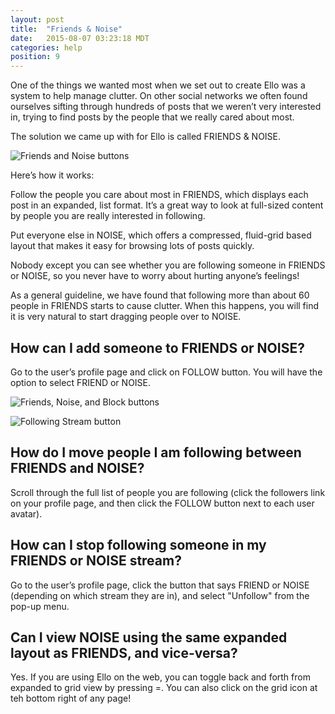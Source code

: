 ```yaml
---
layout: post
title:  "Friends & Noise"
date:   2015-08-07 03:23:18 MDT
categories: help
position: 9
---
```

One of the things we wanted most when we set out to create Ello was a system to help manage clutter. On other social networks we often found ourselves sifting through hundreds of posts that we weren’t very interested in, trying to find posts by the people that we really cared about most.

The solution we came up with for Ello is called FRIENDS & NOISE.

![Friends and Noise buttons](http://i.imgur.com/NYiyv8P.png?1)

Here’s how it works:

Follow the people you care about most in FRIENDS, which displays each post in an expanded, list format. It’s a great way to look at full-sized content by people you are really interested in following.

Put everyone else in NOISE, which offers a compressed, fluid-grid based layout that makes it easy for browsing lots of posts quickly.

Nobody except you can see whether you are following someone in FRIENDS or NOISE, so you never have to worry about hurting anyone’s feelings!

As a general guideline, we have found that following more than about 60 people in FRIENDS starts to cause clutter. When this happens, you will find it is very natural to start dragging people over to NOISE.

## How can I add someone to FRIENDS or NOISE?

Go to the user’s profile page and click on FOLLOW button. You will have the option to select FRIEND or NOISE.

![Friends, Noise, and Block buttons](http://i.imgur.com/WNNBXBO.png?1)

![Following Stream button](http://i.imgur.com/b2wnLEU.jpg?2)

## How do I move people I am following between FRIENDS and NOISE?

Scroll through the full list of people you are following (click the followers link on your profile page, and then click the FOLLOW button next to each user avatar).

## How can I stop following someone in my FRIENDS or NOISE stream?

Go to the user’s profile page, click the button that says FRIEND or NOISE (depending on which stream they are in), and select "Unfollow" from the pop-up menu. 

## Can I view NOISE using the same expanded layout as FRIENDS, and vice-versa?

Yes. If you are using Ello on the web, you can toggle back and forth from expanded to grid view by pressing =. You can also click on the grid icon at teh bottom right of any page! 
